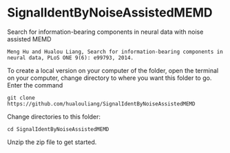 SignalIdentByNoiseAssistedMEMD
==============================

Search for information-bearing components in neural data with noise assisted MEMD

    Meng Hu and Hualou Liang, Search for information-bearing components in neural data, PLoS ONE 9(6): e99793, 2014.

To create a local version on your computer of the folder, open the terminal on your computer, change directory to where you want this folder to go. Enter the command

    git clone https://github.com/hualouliang/SignalIdentByNoiseAssistedMEMD
    
Change directories to this folder:

    cd SignalIdentByNoiseAssistedMEMD
    
Unzip the zip file to get started.

